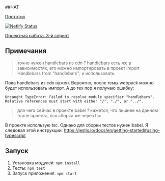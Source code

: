 ##ЧАТ

[Прототип](https://www.figma.com/file/Q54yuzGZDILvmg4wCe5Kco/%D0%A7%D0%90%D0%A2?node-id=0%3A1)

[![Netlify Status](https://api.netlify.com/api/v1/badges/9930d43a-52de-4076-a5db-328eb15c058b/deploy-status)](https://app.netlify.com/sites/naughty-wescoff-127c17/deploys)

[Проектная работа. 3-й спринт](https://naughty-wescoff-127c17.netlify.app)

## Примечания

> точно нужен handlebars из cdn ? handlebars есть же в зависимостях, его можно импортировать в проект import Handlebars from "handlebars"; и использовать

Пока handlebars из cdn нужен. Вероятно, после темы webpack можно будет использовать импорт.
А до тех пор я получаю ошибку:
```
Uncaught TypeError: Failed to resolve module specifier "handlebars". Relative references must start with either "/", "./", or "../".
```

> для чего сейчас в проекте babel ? кажется, что лишнее на данном этапе проекта, вся сборка же через tsc

В проекте использую tsc. Однако для сборки тестов нужен babel. Я следовал этой инструкции: https://jestjs.io/docs/en/getting-started#using-typescript

## Запуск

1. Установка модулей: `npm install`
2. Тесты: `npm test`
3. Запуск приложения: `npm start`